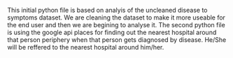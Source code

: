 This initial python file is based on analyis of the uncleaned disease to symptoms dataset. We are cleaning the dataset to make it more useable for the end user and then we are begining to analyse it. 
The second python file is using the google api places for finding out the nearest hospital around that person periphery when that person gets diagnosed by disease. He/She will be reffered to the nearest hospital around him/her. 
